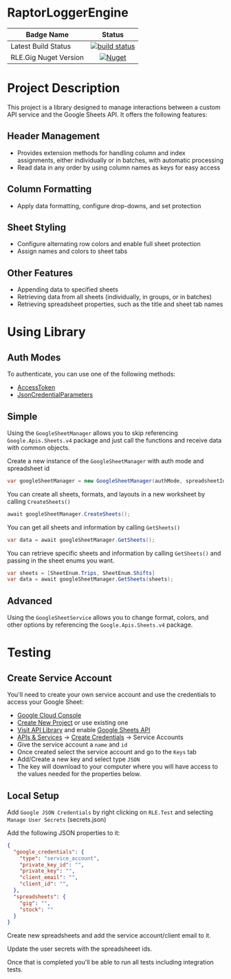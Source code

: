 # RaptorLoggerEngine

| Badge Name | Status |
| ---------- | :------------: |
| Latest Build Status | [![build status](https://github.com/khanjal/RaptorLoggerEngine/actions/workflows/dotnet.yml/badge.svg)](https://github.com/khanjal/RaptorLoggerEngine/actions) |
| RLE.Gig Nuget Version | [![Nuget](https://img.shields.io/nuget/v/RaptorLoggerEngine.Gig)](https://www.nuget.org/packages/RaptorLoggerEngine.Gig/) |


# Project Description

This project is a library designed to manage interactions between a custom API service and the Google Sheets API. It offers the following features:

## Header Management
* Provides extension methods for handling column and index assignments, either individually or in batches, with automatic processing
* Read data in any order by using column names as keys for easy access

## Column Formatting
* Apply data formatting, configure drop-downs, and set protection

## Sheet Styling
* Configure alternating row colors and enable full sheet protection
* Assign names and colors to sheet tabs

## Other Features
* Appending data to specified sheets
* Retrieving data from all sheets (individually, in groups, or in batches)
* Retrieving spreadsheet properties, such as the title and sheet tab names

# Using Library

## Auth Modes

To authenticate, you can use one of the following methods:
* [AccessToken](https://cloud.google.com/dotnet/docs/reference/Google.Apis/latest/Google.Apis.Auth.OAuth2.BearerToken)
* [JsonCredentialParameters](https://cloud.google.com/dotnet/docs/reference/Google.Apis/latest/Google.Apis.Auth.OAuth2.JsonCredentialParameters)

## Simple

Using the ````GoogleSheetManager```` allows you to skip referencing ````Google.Apis.Sheets.v4```` package and just call the functions and receive data with common objects.

Create a new instance of the ````GoogleSheetManager```` with auth mode and spreadsheet id

```csharp
var googleSheetManager = new GoogleSheetManager(authMode, spreadsheetId);
```

You can create all sheets, formats, and layouts in a new worksheet by calling ````CreateSheets()````

```csharp
await googleSheetManager.CreateSheets();
```

You can get all sheets and information by calling ````GetSheets()````

```csharp
var data = await googleSheetManager.GetSheets();
```

You can retrieve specific sheets and information by calling ````GetSheets()```` and passing in the sheet enums you want.

```csharp
var sheets = [SheetEnum.Trips, SheetEnum.Shifts]
var data = await googleSheetManager.GetSheets(sheets);
```

## Advanced

Using the ````GoogleSheetService```` allows you to change format, colors, and other options by referencing the ````Google.Apis.Sheets.v4```` package.

# Testing

## Create Service Account

You'll need to create your own service account and use the credentials to access your Google Sheet:

* [Google Cloud Console](https://console.cloud.google.com/)
* [Create New Project](https://console.cloud.google.com/projectcreate) or use existing one
* [Visit API Library](https://console.cloud.google.com/apis/library) and enable [Google Sheets API](https://console.cloud.google.com/apis/library/sheets.googleapis.com)
* [APIs & Services](https://console.cloud.google.com/apis/) -> [Create Credentials](https://console.cloud.google.com/apis/api/sheets.googleapis.com/credentials) -> Service Accounts
* Give the service account a ````name```` and ````id````
* Once created select the service account and go to the ````Keys```` tab
* Add/Create a new key and select type ````JSON````
* The key will download to your computer where you will have access to the values needed for the properties below.

## Local Setup

Add ````Google JSON Credentials```` by right clicking on ````RLE.Test```` and selecting ````Manage User Secrets```` (secrets.json)

Add the following JSON properties to it:

```json
{
  "google_credentials": {
    "type": "service_account",
    "private_key_id": "",
    "private_key": "",
    "client_email": "",
    "client_id": "",
  },
  "spreadsheets": {
    "gig": "",
    "stock": ""
  }
}
```

Create new spreadsheets and add the service account/client email to it.

Update the user secrets with the spreadsheeet ids.

Once that is completed you'll be able to run all tests including integration tests.
